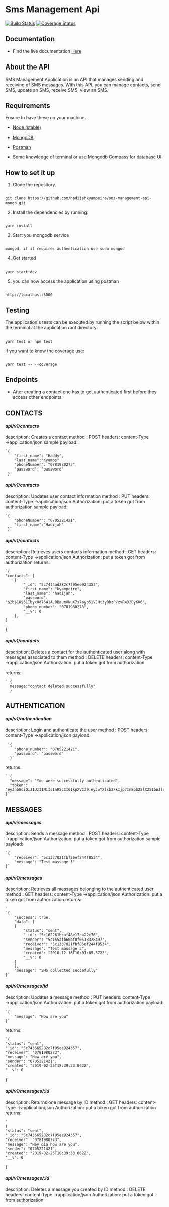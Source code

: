 # Sms Management Api
[![Build Status](https://travis-ci.org/hadijahkyampeire/sms-management-api-mongo.svg?branch=master)](https://travis-ci.org/hadijahkyampeire/sms-management-api-mongo)
[![Coverage Status](https://coveralls.io/repos/github/hadijahkyampeire/sms-management-api-mongo/badge.svg?branch=master)](https://coveralls.io/github/hadijahkyampeire/sms-management-api-mongo?branch=master)


## Documentation

- Find the live documentation [Here](https://documenter.getpostman.com/view/2646235/S11GTLmL)

## About the API

SMS Management Application is an API that manages sending and receiving of SMS messages. With this API, you can manage contacts, send SMS, update an SMS, receive SMS, view an SMS.

## Requirements
Ensure to have these on your machine.
- [Node (stable)](https://nodejs.org/en/)

- [MongoDB](https://www.mongodb.com/)

- [Postman](https://www.getpostman.com/)

- Some knowledge of terminal or use Mongodb Compass for database UI

## How to set it up

1. Clone the repository.

```

git clone https://github.com/hadijahkyampeire/sms-management-api-mongo.git

```

2. Install the dependencies by running:

```

yarn install

```

3. Start you mongodb service

```

mongod, if it requires authentication use sudo mongod

```

4. Get started

```

yarn start:dev

```

5. you can now access the application using postman

```

http://localhost:5000

```

## Testing

The application's tests can be executed by running the script below within the terminal at the application root directory:

```

yarn test or npm test

```
if you want to know the coverage use:
```

yarn test -- --coverage

```

## Endpoints
- After creating a contact one has to get authenticated first before they access other endpoints.

## CONTACTS

#### **_api/v1/contacts_**

description: Creates a contact
method : POST
headers: content-Type →application/json
sample payload:

    `{
        "first_name": "Haddy",
        "last_name":"Kyamps"
        "phoneNumber": "0781980273",
        "password": "password"
     }`

#### **_api/v1/contacts_**

description: Updates user contact information
method : PUT
headers: content-Type →application/json
Authorization: put a token got from authorization
sample payload:

    `{
        "phoneNumber": "0705221421",
        "first_name":"Hadijah"
     }`

#### **_api/v1/contacts_**

description: Retrieves users contacts information
method : GET
headers: content-Type →application/json
Authorization: put a token got from authorization
returns:

    `{
    "contacts": [
        {
            "_id": "5c7434ad282c7f95ee924353",
            "first_name": "kyampeire",
            "last_name": "hadijah",
            "password": "$2b$10$31Ibyx0d76W1A.OBaum8NuX7s7ayo51VJHt3yBhzP/zvR432DyKH6",
            "phone_number": "0781980273",
            "__v": 0
        },
    ]

}`

#### **_api/v1/contacts_**

description: Deletes a contact for the authenticated user along with messages associated to them
method : DELETE
headers: content-Type →application/json
Authorization: put a token got from authorization

returns:

    ` {
      message:"contact deleted successfully"
      }`


## AUTHENTICATION

#### **_api/v1/authentication_**

description: Login and authenticate the user
method : POST
headers: content-Type →application/json
payload:

     `{
    	"phone_number": "0705221421",
    	"password": "password"
      }`

returns:

    ` {
      "message": "You were successfully authenticated",
      "token": "eyJhbGciOiJIUzI1NiIsInR5cCI6IkpXVCJ9.eyJwYXlsb2FkIjp7InBob25lX251bWJlciI6IjA3MDUyMjE0MjEiLCJjb250YWN0X2lkIjoiNWM3NTM1ZWM2OWJlYzUyZmQ1Y2MwN2VkIn0sImlhdCI6MTU1MTE4NTQzNSwiZXhwIjoxNTUxMjcxODM1fQ.p0l_mnTwTNcYME2jmXtpEyjRXNsyE4Ws3wt_PWilBRc"
    }`

## MESSAGES

#### **_api/vi/messages_**

description: Sends a message
method : POST
headers: content-Type →application/json
Authorization: put a token got from authorization
sample payload:

    `{
        "receiver": "5c1337021fbf86ef244f8534",
        "message": "Test massage 3"
    }`

#### **_api/v1/messages_**

description: Retrieves all messages belonging to the authenticated user
method : GET
headers: content-Type →application/json
Authorization: put a token got from authorization
returns:

    `
    `{
        "success": true,
        "data": [
        {
            "status": "sent",
            "_id": "5c162261bcaf48e17ca22c76",
            "sender": "5c155afb60bf0f0518328497",
            "receiver": "5c1337021fbf86ef244f8534",
            "message": "Test massage 3",
            "created": "2018-12-16T10:01:05.372Z",
            "__v": 0
        }
        ],
        "message": "SMS collected succefully"
    }`

#### **_api/v1/messages/id_**

description: Updates a message
method : PUT
headers: content-Type →application/json
Authorization: put a token got from authorization
payload:

    `{
        "message": "How are you"
    }`
returns:

    `{
    "status": "sent",
    "_id": "5c743665282c7f95ee924357",
    "receiver": "0781980273",
    "message": "How are you",
    "sender": "0705221421",
    "created": "2019-02-25T18:39:33.062Z",
    "__v": 0
}`

#### **_api/v1/messages/:id_**

description: Returns one message by ID
method : GET
headers: content-Type →application/json
Authorization: put a token got from authorization
returns:

    `
    {
    "status": "sent",
    "_id": "5c743665282c7f95ee924357",
    "receiver": "0781980273",
    "message": "Hey dia how are you",
    "sender": "0705221421",
    "created": "2019-02-25T18:39:33.062Z",
    "__v": 0

}`

#### **_api/v1/messages/:id_**

description: Deletes a message you created by ID
method : DELETE
headers: content-Type →application/json
Authorization: put a token got from authorization


